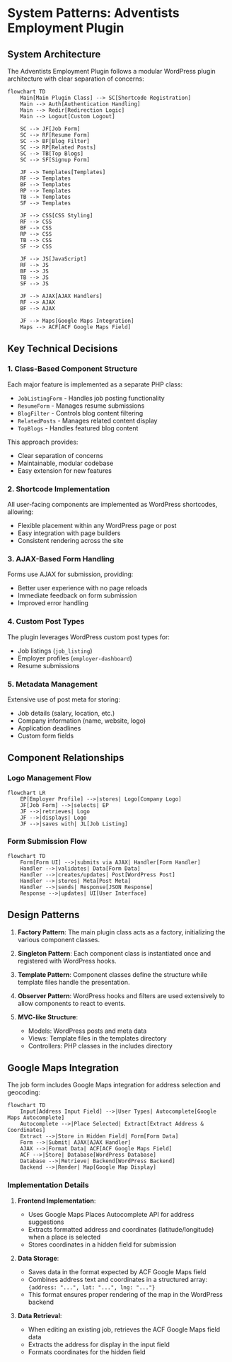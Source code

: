 # System Patterns: Adventists Employment Plugin

## System Architecture
The Adventists Employment Plugin follows a modular WordPress plugin architecture with clear separation of concerns:

```mermaid
flowchart TD
    Main[Main Plugin Class] --> SC[Shortcode Registration]
    Main --> Auth[Authentication Handling]
    Main --> Redir[Redirection Logic]
    Main --> Logout[Custom Logout]
    
    SC --> JF[Job Form]
    SC --> RF[Resume Form]
    SC --> BF[Blog Filter]
    SC --> RP[Related Posts]
    SC --> TB[Top Blogs]
    SC --> SF[Signup Form]
    
    JF --> Templates[Templates]
    RF --> Templates
    BF --> Templates
    RP --> Templates
    TB --> Templates
    SF --> Templates
    
    JF --> CSS[CSS Styling]
    RF --> CSS
    BF --> CSS
    RP --> CSS
    TB --> CSS
    SF --> CSS
    
    JF --> JS[JavaScript]
    RF --> JS
    BF --> JS
    TB --> JS
    SF --> JS
    
    JF --> AJAX[AJAX Handlers]
    RF --> AJAX
    BF --> AJAX
    
    JF --> Maps[Google Maps Integration]
    Maps --> ACF[ACF Google Maps Field]
```

## Key Technical Decisions

### 1. Class-Based Component Structure
Each major feature is implemented as a separate PHP class:
- `JobListingForm` - Handles job posting functionality
- `ResumeForm` - Manages resume submissions
- `BlogFilter` - Controls blog content filtering
- `RelatedPosts` - Manages related content display
- `TopBlogs` - Handles featured blog content

This approach provides:
- Clear separation of concerns
- Maintainable, modular codebase
- Easy extension for new features

### 2. Shortcode Implementation
All user-facing components are implemented as WordPress shortcodes, allowing:
- Flexible placement within any WordPress page or post
- Easy integration with page builders
- Consistent rendering across the site

### 3. AJAX-Based Form Handling
Forms use AJAX for submission, providing:
- Better user experience with no page reloads
- Immediate feedback on form submission
- Improved error handling

### 4. Custom Post Types
The plugin leverages WordPress custom post types for:
- Job listings (`job_listing`)
- Employer profiles (`employer-dashboard`)
- Resume submissions

### 5. Metadata Management
Extensive use of post meta for storing:
- Job details (salary, location, etc.)
- Company information (name, website, logo)
- Application deadlines
- Custom form fields

## Component Relationships

### Logo Management Flow
```mermaid
flowchart LR
    EP[Employer Profile] -->|stores| Logo[Company Logo]
    JF[Job Form] -->|selects| EP
    JF -->|retrieves| Logo
    JF -->|displays| Logo
    JF -->|saves with| JL[Job Listing]
```

### Form Submission Flow
```mermaid
flowchart TD
    Form[Form UI] -->|submits via AJAX| Handler[Form Handler]
    Handler -->|validates| Data[Form Data]
    Handler -->|creates/updates| Post[WordPress Post]
    Handler -->|stores| Meta[Post Meta]
    Handler -->|sends| Response[JSON Response]
    Response -->|updates| UI[User Interface]
```

## Design Patterns

1. **Factory Pattern**: The main plugin class acts as a factory, initializing the various component classes.

2. **Singleton Pattern**: Each component class is instantiated once and registered with WordPress hooks.

3. **Template Pattern**: Component classes define the structure while template files handle the presentation.

4. **Observer Pattern**: WordPress hooks and filters are used extensively to allow components to react to events.

5. **MVC-like Structure**:
   - Models: WordPress posts and meta data
   - Views: Template files in the templates directory
   - Controllers: PHP classes in the includes directory

## Google Maps Integration

The job form includes Google Maps integration for address selection and geocoding:

```mermaid
flowchart TD
    Input[Address Input Field] -->|User Types| Autocomplete[Google Maps Autocomplete]
    Autocomplete -->|Place Selected| Extract[Extract Address & Coordinates]
    Extract -->|Store in Hidden Field| Form[Form Data]
    Form -->|Submit| AJAX[AJAX Handler]
    AJAX -->|Format Data| ACF[ACF Google Maps Field]
    ACF -->|Store| Database[WordPress Database]
    Database -->|Retrieve| Backend[WordPress Backend]
    Backend -->|Render| Map[Google Map Display]
```

### Implementation Details

1. **Frontend Implementation**:
   - Uses Google Maps Places Autocomplete API for address suggestions
   - Extracts formatted address and coordinates (latitude/longitude) when a place is selected
   - Stores coordinates in a hidden field for submission

2. **Data Storage**:
   - Saves data in the format expected by ACF Google Maps field
   - Combines address text and coordinates in a structured array: `{address: "...", lat: "...", lng: "..."}`
   - This format ensures proper rendering of the map in the WordPress backend

3. **Data Retrieval**:
   - When editing an existing job, retrieves the ACF Google Maps field data
   - Extracts the address for display in the input field
   - Formats coordinates for the hidden field
